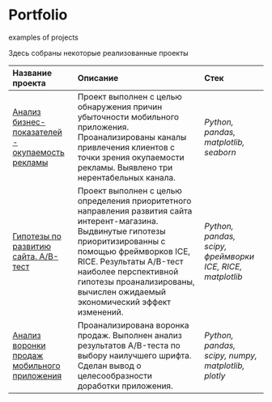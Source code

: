 # Portfolio
examples of projects

Здесь собраны некоторые реализованные проекты

| Название проекта | Описание | Стек | 
| :---------------------- | :---------------------- | :---------------------- |
| [Анализ бизнес-показателей - окупаемость рекламы](pr_7_payback_of_advertising) | Проект выполнен с целью обнаружения причин убыточности мобильного приложения. Проанализированы каналы привлечения клиентов с точки зрения окупаемости рекламы. Выявлено три нерентабельных канала.| *Python, pandas, matplotlib, seaborn* |
| [Гипотезы по развитию сайта. A/B-тест](pr_9_AB_test) | Проект выполнен с целью определения приоритетного направления развития сайта интерент-магазина. Выдвинутые гипотезы приоритизированны с помощью фреймворков ICE, RICE. Результаты A/B-тест наиболее перспективной гипотезы проанализированы, вычислен ожидаемый экономический эффект изменений.| *Python, pandas, scipy, фреймворки ICE, RICE, matplotlib* |
| [Анализ воронки продаж мобильного приложения](pr_10_sales_funnel_analysis) | Проанализирована воронка продаж.  Выполнен анализ результатов A/B-теста по выбору наилучшего шрифта. Сделан вывод о целесообразности доработки приложения. | *Python, pandas, scipy, numpy, matplotlib, plotly* |
